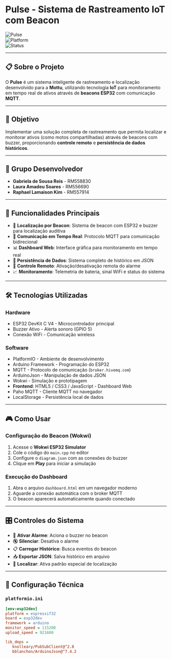 # Pulse - Sistema de Rastreamento IoT com Beacon  

![Pulse](https://img.shields.io/badge/Pulse-IoT%2520Tracking-blue)  
![Platform](https://img.shields.io/badge/Platform-ESP32%2520%257C%2520Wokwi%2520%257C%2520MQTT-green)  
![Status](https://img.shields.io/badge/Status-Funcional%2520%E2%9C%85-success)  

---

## 📋 Sobre o Projeto  
O **Pulse** é um sistema inteligente de rastreamento e localização desenvolvido para a **Mottu**, utilizando tecnologia **IoT** para monitoramento em tempo real de ativos através de **beacons ESP32** com comunicação **MQTT**.  

---

## 🎯 Objetivo  
Implementar uma solução completa de rastreamento que permita localizar e monitorar ativos (como motos compartilhadas) através de beacons com buzzer, proporcionando **controle remoto** e **persistência de dados históricos**.  

---

## 👥 Grupo Desenvolvedor  
- **Gabriela de Sousa Reis** - RM558830  
- **Laura Amadeu Soares** - RM556690  
- **Raphael Lamaison Kim** - RM557914  

---

## 🚀 Funcionalidades Principais  
- 📍 **Localização por Beacon**: Sistema de beacon com ESP32 e buzzer para localização auditiva  
- 📡 **Comunicação em Tempo Real**: Protocolo MQTT para comunicação bidirecional  
- 📊 **Dashboard Web**: Interface gráfica para monitoramento em tempo real  
- 💾 **Persistência de Dados**: Sistema completo de histórico em JSON  
- 🔔 **Controle Remoto**: Ativação/desativação remota do alarme  
- 📈 **Monitoramento**: Telemetria de bateria, sinal WiFi e status do sistema  

---

## 🛠️ Tecnologias Utilizadas  

### **Hardware**  
- ESP32 DevKit C V4 - Microcontrolador principal  
- Buzzer Ativo - Alerta sonoro (GPIO 5)  
- Conexão WiFi - Comunicação wireless  

### **Software**  
- PlatformIO - Ambiente de desenvolvimento  
- Arduino Framework - Programação do ESP32  
- MQTT - Protocolo de comunicação (`broker.hivemq.com`)  
- ArduinoJson - Manipulação de dados JSON  
- Wokwi - Simulação e prototipagem  
- **Frontend**: HTML5 / CSS3 / JavaScript - Dashboard Web  
- Paho MQTT - Cliente MQTT no navegador  
- LocalStorage - Persistência local de dados  

---

## 🎮 Como Usar  

### **Configuração do Beacon (Wokwi)**  
1. Acesse o **Wokwi ESP32 Simulator**  
2. Cole o código do `main.cpp` no editor  
3. Configure o `diagram.json` com as conexões do buzzer  
4. Clique em **Play** para iniciar a simulação  

### **Execução do Dashboard**  
1. Abra o arquivo `dashboard.html` em um navegador moderno  
2. Aguarde a conexão automática com o broker MQTT  
3. O beacon aparecerá automaticamente quando conectado  

---

## 🎛️ Controles do Sistema  
- 🔔 **Ativar Alarme**: Aciona o buzzer no beacon  
- 🔇 **Silenciar**: Desativa o alarme  
- 📋 **Carregar Histórico**: Busca eventos do beacon  
- 📤 **Exportar JSON**: Salva histórico em arquivo  
- 📍 **Localizar**: Ativa padrão especial de localização  

---

## 🔧 Configuração Técnica  

### `platformio.ini`  
```ini
[env:esp32dev]  
platform = espressif32  
board = esp32dev  
framework = arduino  
monitor_speed = 115200  
upload_speed = 921600  

lib_deps =  
   knolleary/PubSubClient@^2.8  
   bblanchon/ArduinoJson@^7.4.2  
